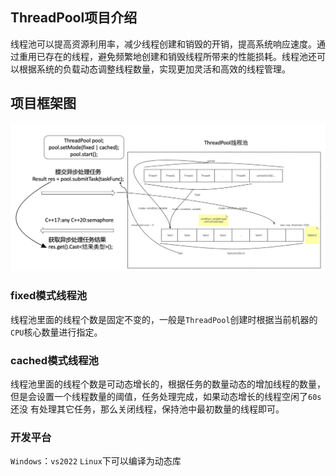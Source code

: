 ## ThreadPool项目介绍
线程池可以提高资源利用率，减少线程创建和销毁的开销，提高系统响应速度。通过重用已存在的线程，避免频繁地创建和销毁线程所带来的性能损耗。线程池还可以根据系统的负载动态调整线程数量，实现更加灵活和高效的线程管理。

## 项目框架图
![Alt text](/images/image1.png)

### fixed模式线程池
线程池里面的线程个数是固定不变的，一般是`ThreadPool`创建时根据当前机器的`CPU`核心数量进行指定。

### cached模式线程池
线程池里面的线程个数是可动态增长的，根据任务的数量动态的增加线程的数量，但是会设置一个线程数量的阈值，任务处理完成，如果动态增长的线程空闲了`60s`还没 有处理其它任务，那么关闭线程，保持池中最初数量的线程即可。

### 开发平台
`Windows`：`vs2022`
`Linux`下可以编译为动态库
